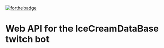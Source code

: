 [![forthebadge](https://forthebadge.com/images/badges/made-with-crayons.svg)](https://forthebadge.com)

# Web API for the IceCreamDataBase twitch bot
